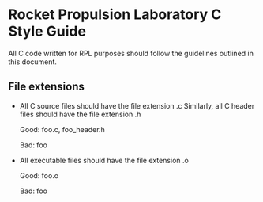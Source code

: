Rocket Propulsion Laboratory C Style Guide
==========================================

All C code written for RPL purposes should follow the guidelines outlined
in this document.

File extensions
---------------

*  All C source files should have the file extension .c
   Similarly, all C header files should have the file extension .h

    Good: foo.c, foo_header.h

    Bad: foo

*  All executable files should have the file extension .o

    Good: foo.o

    Bad: foo
